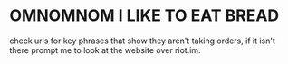 # OMNOMNOM I LIKE TO EAT BREAD

check urls for key phrases that show they aren't taking orders, if it isn't there prompt me to look at the website over riot.im.
